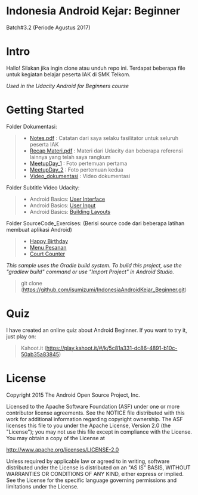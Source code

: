 # Indonesia Android Kejar: Beginner
Batch#3.2 (Periode Agustus 2017)

# Intro
Hallo! Silakan jika ingin clone atau unduh repo ini. Terdapat beberapa file untuk kegiatan belajar peserta IAK di SMK Telkom.

*Used in the Udacity Android for Beginners course*

# Getting Started
Folder Dokumentasi: 
> - [Notes.pdf](https://github.com/isumizumi/Indonesia-Android-Kejar_Level-Beginner/blob/master/Dokumentasi/Notes.pdf) : Catatan dari saya selaku fasilitator untuk seluruh peserta IAK
> - [Recap Materi.pdf](https://github.com/isumizumi/Indonesia-Android-Kejar_Level-Beginner/blob/master/Dokumentasi/Recap%20Materi.pdf) : Materi dari Udacity dan beberapa referensi lainnya yang telah saya rangkum
> - [MeetupDay_1](https://github.com/isumizumi/Indonesia-Android-Kejar_Level-Beginner/blob/master/Dokumentasi/Meetup%20Day%201_1.jpeg) : Foto pertemuan pertama
> - [MeetupDay_2](https://github.com/isumizumi/Indonesia-Android-Kejar_Level-Beginner/blob/master/Dokumentasi/Meetup%20Day%202_2.jpeg) : Foto pertemuan kedua
> - [Video_dokumentasi](https://github.com/isumizumi/Indonesia-Android-Kejar_Level-Beginner/blob/master/Dokumentasi/Meetup%20Day%202_Closing%20Party.mp4) : Video dokumentasi

Folder Subtitle Video Udacity:
> - Android Basics: [User Interface](https://github.com/isumizumi/Indonesia-Android-Kejar_Level-Beginner/blob/master/Subtitle_Video-Udacity/Subtitle-Android%20Basics_User%20Interface.zip) 
> - Android Basics: [User Input](https://github.com/isumizumi/Indonesia-Android-Kejar_Level-Beginner/blob/master/Subtitle_Video-Udacity/Subtitle-Android%20Basics_User%20Input.zip) 
> - Android Basics: [Building Layouts](https://github.com/isumizumi/Indonesia-Android-Kejar_Level-Beginner/blob/master/Subtitle_Video-Udacity/Subtitle-Android%20Basics_Building%20Layouts.zip) 

Folder SourceCode_Exercises:
(Berisi source code dari beberapa latihan membuat aplikasi Android)
> -  [Happy Birthday](https://github.com/isumizumi/Indonesia-Android-Kejar_Level-Beginner/tree/master/SourceCode_Exercise/HappyBirthdayApp) 
> -  [Menu Pesanan](https://github.com/isumizumi/Indonesia-Android-Kejar_Level-Beginner/tree/master/SourceCode_Exercise/MenuPesanan) 
> -  [Court Counter](https://github.com/isumizumi/Indonesia-Android-Kejar_Level-Beginner/tree/master/SourceCode_Exercise/CourtCounter) 

*This sample uses the Gradle build system. To build this project, use the "gradlew build" command or use "Import Project" in Android Studio.*

> git clone (https://github.com/isumizumi/IndonesiaAndroidKejar_Beginner.git)

# Quiz

I have created an online quiz about Android Beginner. If you want to try it, just play on:
> Kahoot.it (https://play.kahoot.it/#/k/5c81a331-dc86-4891-b10c-50ab35a83845)

# License

Copyright 2015 The Android Open Source Project, Inc.

Licensed to the Apache Software Foundation (ASF) under one or more contributor license agreements. See the NOTICE file distributed with this work for additional information regarding copyright ownership. The ASF licenses this file to you under the Apache License, Version 2.0 (the "License"); you may not use this file except in compliance with the License. You may obtain a copy of the License at

http://www.apache.org/licenses/LICENSE-2.0

Unless required by applicable law or agreed to in writing, software distributed under the License is distributed on an "AS IS" BASIS, WITHOUT WARRANTIES OR CONDITIONS OF ANY KIND, either express or implied. See the License for the specific language governing permissions and limitations under the License.

